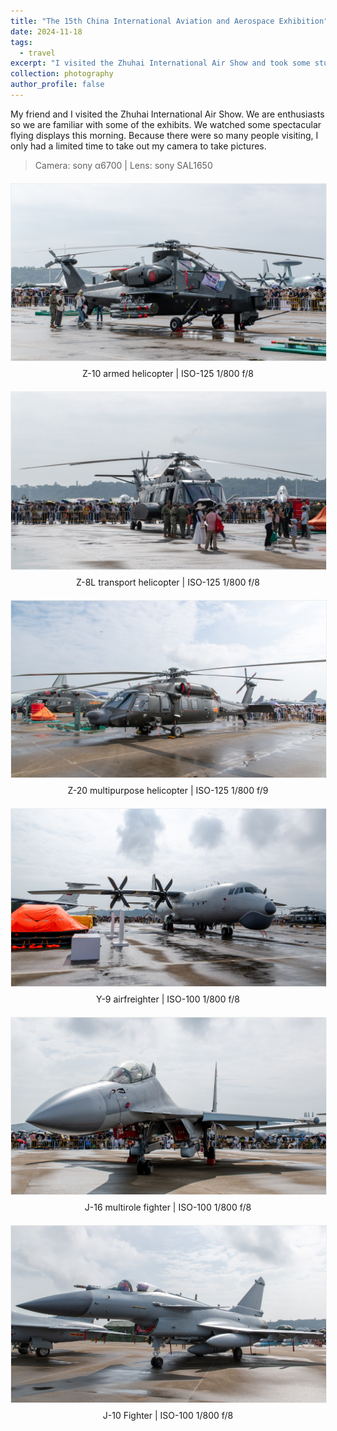 ```yaml
---
title: "The 15th China International Aviation and Aerospace Exhibition"
date: 2024-11-18
tags:
  - travel
excerpt: "I visited the Zhuhai International Air Show and took some stunning photos.<br/><img src='/images/photography/20241118/DSC00972.jpg'>"
collection: photography
author_profile: false
---
```


My friend and I visited the Zhuhai International Air Show. We are enthusiasts so we are familiar with some of the exhibits. We watched some spectacular flying displays this morning. Because there were so many people visiting, I only had a limited time to take out my camera to take pictures.  

> Camera: sony α6700 | Lens: sony SAL1650

<div style="text-align:center; margin:20px 0">
  <img src="/images/photography/20241118/DSC00972.jpg" 
       alt="Z-10 armed helicopter"
       style="max-width:100%; height:auto; border:1px solid #eee">
  <p style="font-style:normal; margin-top:8px">
    Z-10 armed helicopter | ISO-125 1/800 f/8
  </p>
</div>

<div style="text-align:center; margin:20px 0">
  <img src="/images/photography/20241118/DSC00969.jpg" 
       alt="Z-8L transport helicopter"
       style="max-width:100%; height:auto; border:1px solid #eee">
  <p style="font-style:normal; margin-top:8px">
    Z-8L transport helicopter | ISO-125 1/800 f/8
  </p>
</div>

<div style="text-align:center; margin:20px 0">
  <img src="/images/photography/20241118/DSC00981.jpg" 
       alt="Z-20 multipurpose helicopter"
       style="max-width:100%; height:auto; border:1px solid #eee">
  <p style="font-style:normal; margin-top:8px">
    Z-20 multipurpose helicopter | ISO-125 1/800 f/9
  </p>
</div>

<div style="text-align:center; margin:20px 0">
  <img src="/images/photography/20241118/DSC00965.jpg" 
       alt="Y-9 airfreighter"
       style="max-width:100%; height:auto; border:1px solid #eee">
  <p style="font-style:normal; margin-top:8px">
    Y-9 airfreighter | ISO-100 1/800 f/8
  </p>
</div>

<div style="text-align:center; margin:20px 0">
  <img src="/images/photography/20241118/DSC00992.jpg" 
       alt="J-16 multirole fighter"
       style="max-width:100%; height:auto; border:1px solid #eee">
  <p style="font-style:normal; margin-top:8px">
    J-16 multirole fighter | ISO-100 1/800 f/8
  </p>
</div>

<div style="text-align:center; margin:20px 0">
  <img src="/images/photography/20241118/DSC01003.jpg" 
       alt="J-10 Fighter"
       style="max-width:100%; height:auto; border:1px solid #eee">
  <p style="font-style:normal; margin-top:8px">
    J-10 Fighter | ISO-100 1/800 f/8
  </p>
</div>
